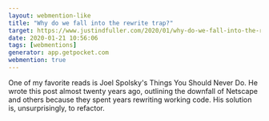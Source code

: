 ```yaml
---
layout: webmention-like
title: "Why do we fall into the rewrite trap?"
target: https://www.justindfuller.com/2020/01/why-do-we-fall-into-the-rewrite-trap/
date: 2020-01-21 10:56:06
tags: [webmentions]
generator: app.getpocket.com
webmention: true
---
```



One of my favorite reads is Joel Spolsky&#x27;s Things You Should Never Do. He wrote this post almost twenty years ago, outlining the downfall of Netscape and others because they spent years rewriting working code. His solution is, unsurprisingly, to refactor.




